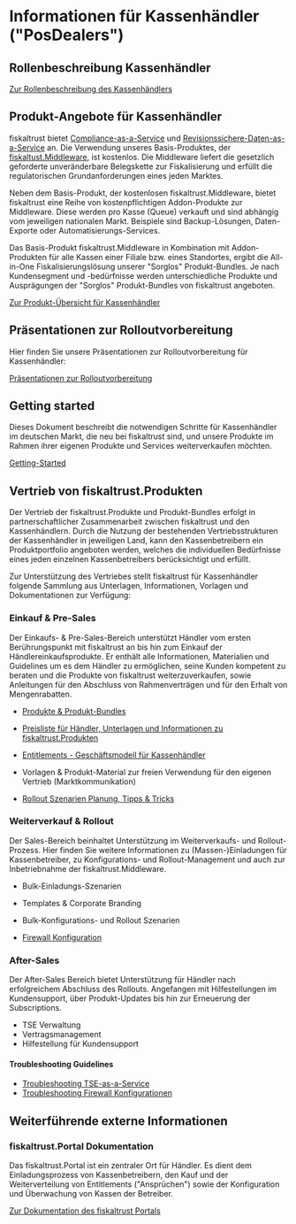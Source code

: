 # Informationen für Kassenhändler ("PosDealers")

## Rollenbeschreibung Kassenhändler

[Zur Rollenbeschreibung des Kassenhändlers](../glossar/README.md#kassenhändler-posdealer)

## Produkt-Angebote für Kassenhändler

fiskaltrust bietet [Compliance-as-a-Service](../product-service-description/README.md) und [Revisionssichere-Daten-as-a-Service](../product-service-description/README.md) an. Die Verwendung unseres Basis-Produktes, der [fiskaltust.Middleware](../product-service-description/compliance-as-a-service/produkte/lokal-installierte-middleware.md), ist kostenlos. Die Middleware liefert die gesetzlich geforderte unveränderbare Belegskette zur Fiskalisierung und erfüllt die regulatorischen Grundanforderungen eines jeden Marktes.

Neben dem Basis-Produkt, der kostenlosen fiskaltrust.Middleware, bietet fiskaltrust eine Reihe von kostenpflichtigen Addon-Produkte zur Middleware. Diese werden pro Kasse (Queue) verkauft und sind abhängig vom jeweiligen nationalen Markt. Beispiele sind Backup-Lösungen, Daten-Exporte oder Automatisierungs-Services. 

Das Basis-Produkt fiskaltrust.Middleware in Kombination mit Addon-Produkten für alle Kassen einer Filiale bzw. eines Standortes, ergibt die All-in-One Fiskalisierungslösung unserer "Sorglos" Produkt-Bundles. Je nach Kundensegment und -bedürfnisse werden unterschiedliche Produkte und Ausprägungen der "Sorglos" Produkt-Bundles von fiskaltrust angeboten.

[Zur Produkt-Übersicht für Kassenhändler](01-produkte/README.md)

## Präsentationen zur Rolloutvorbereitung

Hier finden Sie unsere Präsentationen zur Rolloutvorbereitung für Kassenhändler:

[Präsentationen zur Rolloutvorbereitung](prepare-rollout-presentations-de.md) <br/>

## Getting started

Dieses Dokument beschreibt die notwendigen Schritte für Kassenhändler im deutschen Markt, die neu bei fiskaltrust sind, und unsere Produkte im Rahmen ihrer eigenen Produkte und Services weiterverkaufen möchten. 

[Getting-Started](getting-started.md) 

## Vertrieb von fiskaltrust.Produkten

Der Vertrieb der fiskaltrust.Produkte und Produkt-Bundles erfolgt in partnerschaftlicher Zusammenarbeit zwischen fiskaltrust und den Kassenhändlern. Durch die Nutzung der bestehenden Vertriebsstrukturen der Kassenhändler in jeweiligen Land, kann den Kassenbetreibern ein Produktportfolio angeboten werden, welches die individuellen Bedürfnisse eines jeden einzelnen Kassenbetreibers berücksichtigt und erfüllt.

Zur Unterstützung des Vertriebes stellt fiskaltrust für Kassenhändler folgende Sammlung aus Unterlagen, Informationen, Vorlagen und Dokumentationen zur Verfügung:

### Einkauf & Pre-Sales

Der Einkaufs- & Pre-Sales-Bereich unterstützt Händler vom ersten Berührungspunkt mit fiskaltrust an bis hin zum Einkauf der Händlereinkaufsprodukte. Er enthält alle Informationen, Materialien und Guidelines um es dem Händler zu ermöglichen, seine Kunden kompetent zu beraten und die Produkte von fiskaltrust weiterzuverkaufen, sowie Anleitungen für den Abschluss von Rahmenverträgen und für den Erhalt von Mengenrabatten.

- [Produkte & Produkt-Bundles](01-produkte/README.md)

- [Preisliste für Händler, Unterlagen und Informationen zu fiskaltrust.Produkten](02-pre-sales/haendler-preisliste.md) 
- [Entitlements - Geschäftsmodell für Kassenhändler](02-pre-sales/entitlements.md)
- Vorlagen & Produkt-Material zur freien Verwendung für den eigenen Vertrieb (Marktkommunikation) 
- [Rollout Szenarien Planung, Tipps & Tricks](03-sales/rollout-scenarios.md)

### Weiterverkauf & Rollout

Der Sales-Bereich beinhaltet Unterstützung im Weiterverkaufs- und Rollout-Prozess. Hier finden Sie weitere Informationen zu (Massen-)Einladungen für Kassenbetreiber, zu  Konfigurations- und Rollout-Management und auch zur Inbetriebnahme der fiskaltrust.Middleware.

- Bulk-Einladungs-Szenarien
- Templates & Corporate Branding
- Bulk-Konfigurations- und Rollout Szenarien

- [Firewall Konfiguration](03-sales/firewall-settings.md) 

### After-Sales

Der After-Sales Bereich bietet Unterstützung für Händler nach erfolgreichem Abschluss des Rollouts. Angefangen mit Hilfestellungen im Kundensupport, über Produkt-Updates bis hin zur Erneuerung der Subscriptions. 

- TSE Verwaltung
- Vertragsmanagement
- Hilfestellung für Kundensupport

#### Troubleshooting Guidelines

- [Troubleshooting TSE-as-a-Service](04-after-sales/troubleshooting-tse-as-a-service.md) 
- [Troubleshooting Firewall Konfigurationen](04-after-sales/troubleshooting-firewall.md) 

## Weiterführende externe Informationen

### fiskaltrust.Portal Dokumentation

Das fiskaltrust.Portal ist ein zentraler Ort für Händler. Es dient dem Einladungsprozess von Kassenbetreibern, den Kauf und der Weiterverteilung von Entitlements ("Ansprüchen") sowie der Konfiguration und Überwachung von Kassen der Betreiber. 

[Zur Dokumentation des fiskaltrust Portals](https://github.com/fiskaltrust/portal-manual-doc)

